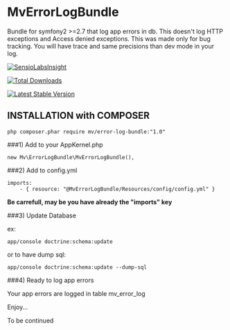 MvErrorLogBundle
============

Bundle for symfony2 >=2.7 that log app errors in db.
This doesn't log HTTP exceptions and Access denied exceptions. This was made only for bug tracking.
You will have trace and same precisions than dev mode in your log.

[![SensioLabsInsight](https://insight.sensiolabs.com/projects/022bd576-8207-4ab8-93c1-f101393dabf7/small.png)](https://insight.sensiolabs.com/projects/022bd576-8207-4ab8-93c1-f101393dabf7)

[![Total Downloads](https://poser.pugx.org/mv/error-log-bundle/d/total.png)](https://packagist.org/packages/mv/error-log-bundle)

[![Latest Stable Version](https://poser.pugx.org/mv/error-log-bundle/version.png)](https://packagist.org/packages/mv/error-log-bundle)

INSTALLATION with COMPOSER
--------------------------

    php composer.phar require mv/error-log-bundle:"1.0"

###1)  Add to your AppKernel.php

    new Mv\ErrorLogBundle\MvErrorLogBundle(),

###2)  Add to config.yml

    imports:
        - { resource: "@MvErrorLogBundle/Resources/config/config.yml" }

**Be carrefull, may be you have already the "imports" key**

###3)  Update Database

ex:

    app/console doctrine:schema:update

or to have dump sql:

    app/console doctrine:schema:update --dump-sql

###4)  Ready to log app errors

Your app errors are logged in table mv\_error\_log

Enjoy...

To be continued
